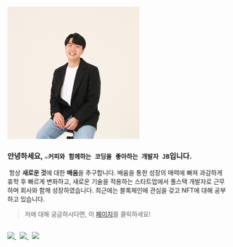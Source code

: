 <img src="./images/jb.png" alt="JB" width="300"/>

### 안녕하세요, `☕️커피와 함께하는 코딩을 좋아하는 개발자 JB`입니다.

 &nbsp;항상 **새로운 것**에 대한 **배움**을 추구합니다. 배움을 통한 성장의 매력에 빠져 과감하게 휴학 후 빠르게 변화하고, 새로운 기술을 적용하는 스타트업에서 풀스택 개발자로 근무하며 회사와 함께 성장하였습니다. 최근에는 블록체인에 관심을 갖고 NFT에 대해 공부하고 있습니다. 
 
 > 저에 대해 궁금하시다면, 이 [페이지](https://distinct-bulb-c95.notion.site/Developer-JB-768117abd53749a49bb5c38e71d99af1)를 클릭하세요!
 
 <br/>

 <div>
    <a href="mailto:dev.leejb@gmail.com" style="margin-right: 8px">
        <img src="https://simpleicons.org/icons/gmail.svg" width="24" />
    </a>
    <a href="https://github.com/devleejb" style="margin-right: 8px">
        <img src="https://simpleicons.org/icons/github.svg" width="24" />
    </a>
    <a href="https://www.linkedin.com/in/jongbeom-lee-a8193318b/" style="margin-right: 8px">
        <img src="https://simpleicons.org/icons/linkedin.svg" width="24" />
    </a>
 </div>

